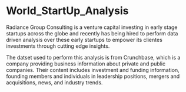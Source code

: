 # World_StartUp_Analysis
Radiance Group Consulting is a venture capital investing in early stage startups across the globe and recently has being hired to perform data driven analysis over these early startups to empower its clientes investments through cutting edge insights.

The datset used to perform this analysis is from Crunchbase, which is a company providing business information about private and public companies. Their content includes investment and funding information, founding members and individuals in leadership positions, mergers and acquisitions, news, and industry trends.
